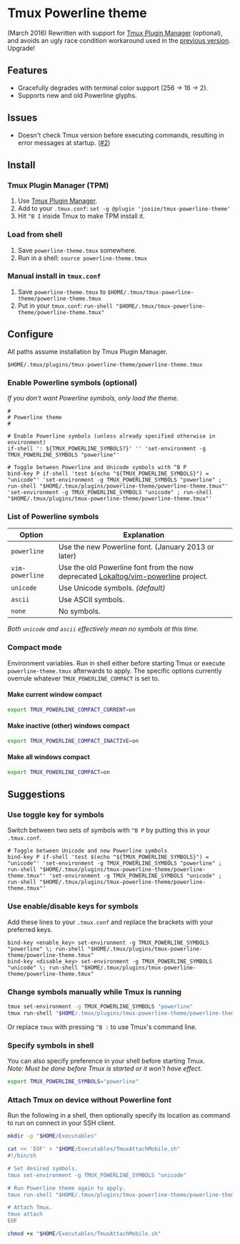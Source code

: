 Tmux Powerline theme
====================

(March 2016) Rewritten with support for [Tmux Plugin Manager](https://github.com/tmux-plugins/tpm) (optional), and avoids an ugly race condition workaround used in the [previous version](https://github.com/jooize/tmux-powerline-theme/tree/native). Upgrade!

## Features

- Gracefully degrades with terminal color support (256 → 16 → 2).
- Supports new and old Powerline glyphs.

## Issues

- Doesn't check Tmux version before executing commands, resulting in error messages at startup. ([#2](https://github.com/jooize/tmux-powerline-theme/issues/2))

## Install

### Tmux Plugin Manager (TPM)

1. Use [Tmux Plugin Manager](https://github.com/tmux-plugins/tpm).
2. Add to your `.tmux.conf`: `set -g @plugin 'jooize/tmux-powerline-theme'`
3. Hit `^B I` inside Tmux to make TPM install it.

### Load from shell

1. Save `powerline-theme.tmux` somewhere.
2. Run in a shell: `source powerline-theme.tmux`

### Manual install in `tmux.conf`

1. Save `powerline-theme.tmux` to `$HOME/.tmux/tmux-powerline-theme/powerline-theme.tmux`
2. Put in your `tmux.conf`: `run-shell "$HOME/.tmux/tmux-powerline-theme/powerline-theme.tmux"`

## Configure

All paths assume installation by Tmux Plugin Manager.

```
$HOME/.tmux/plugins/tmux-powerline-theme/powerline-theme.tmux
```

### Enable Powerline symbols (optional)

*If you don't want Powerline symbols, only load the theme.*

```tmux
#
# Powerline theme
#

# Enable Powerline symbols (unless already specified otherwise in environment)
if-shell ': ${TMUX_POWERLINE_SYMBOLS?}' '' 'set-environment -g TMUX_POWERLINE_SYMBOLS "powerline"'

# Toggle between Powerline and Unicode symbols with ^B P
bind-key P if-shell 'test $(echo "${TMUX_POWERLINE_SYMBOLS}") = "unicode"' 'set-environment -g TMUX_POWERLINE_SYMBOLS "powerline" ; run-shell "$HOME/.tmux/plugins/powerline-theme/powerline-theme.tmux"' 'set-environment -g TMUX_POWERLINE_SYMBOLS "unicode" ; run-shell "$HOME/.tmux/plugins/tmux-powerline-theme/powerline-theme.tmux"'
```

### List of Powerline symbols

| Option          | Explanation
| --------------- | -----------
| `powerline`     | Use the new Powerline font. (January 2013 or later)
| `vim-powerline` | Use the old Powerline font from the now deprecated [Lokaltog/vim-powerline](https://github.com/Lokaltog/vim-powerline) project.
| `unicode`       | Use Unicode symbols. *(default)*
| `ascii`         | Use ASCII symbols.
| `none`          | No symbols.

*Both `unicode` and `ascii` effectively mean no symbols at this time.*

### Compact mode

Environment variables. Run in shell either before starting Tmux or execute `powerline-theme.tmux` afterwards to apply. The specific options currently overrule whatever `TMUX_POWERLINE_COMPACT` is set to.

#### Make current window compact

```sh
export TMUX_POWERLINE_COMPACT_CURRENT=on
```

#### Make inactive (other) windows compact

```sh
export TMUX_POWERLINE_COMPACT_INACTIVE=on
```

#### Make all windows compact

```sh
export TMUX_POWERLINE_COMPACT=on
```

## Suggestions

### Use toggle key for symbols

Switch between two sets of symbols with `^B P` by putting this in your `.tmux.conf`.

```tmux
# Toggle between Unicode and new Powerline symbols
bind-key P if-shell 'test $(echo "${TMUX_POWERLINE_SYMBOLS}") = "unicode"' 'set-environment -g TMUX_POWERLINE_SYMBOLS "powerline" ; run-shell "$HOME/.tmux/plugins/tmux-powerline-theme/powerline-theme.tmux"' 'set-environment -g TMUX_POWERLINE_SYMBOLS "unicode" ; run-shell "$HOME/.tmux/plugins/tmux-powerline-theme/powerline-theme.tmux"'
```

### Use enable/disable keys for symbols

Add these lines to your `.tmux.conf` and replace the brackets with your preferred keys.

```tmux
bind-key <enable_key> set-environment -g TMUX_POWERLINE_SYMBOLS "powerline" \; run-shell "$HOME/.tmux/plugins/tmux-powerline-theme/powerline-theme.tmux"
bind-key <disable_key> set-environment -g TMUX_POWERLINE_SYMBOLS "unicode" \; run-shell "$HOME/.tmux/plugins/tmux-powerline-theme/powerline-theme.tmux"
```

### Change symbols manually while Tmux is running

```sh
tmux set-environment -g TMUX_POWERLINE_SYMBOLS "powerline"
tmux run-shell "$HOME/.tmux/plugins/tmux-powerline-theme/powerline-theme.tmux"
```

Or replace `tmux` with pressing `^B :` to use Tmux's command line.

### Specify symbols in shell

You can also specify preference in your shell before starting Tmux.  
*Note: Must be done before Tmux is started or it won't have effect.*

```sh
export TMUX_POWERLINE_SYMBOLS="powerline"
```

### Attach Tmux on device without Powerline font

Run the following in a shell, then optionally specify its location as command to run on connect in your SSH client.

```sh
mkdir -p "$HOME/Executables"

cat << 'EOF' > "$HOME/Executables/TmuxAttachMobile.sh"
#!/bin/sh

# Set desired symbols.
tmux set-environment -g TMUX_POWERLINE_SYMBOLS "unicode"

# Run Powerline theme again to apply.
tmux run-shell "$HOME/.tmux/plugins/tmux-powerline-theme/powerline-theme.tmux"

# Attach Tmux.
tmux attach
EOF

chmod +x "$HOME/Executables/TmuxAttachMobile.sh"
```

